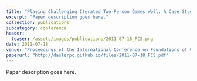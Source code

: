 ```yaml
---
title: "Playing Challenging Iterated Two-Person Games Well: A Case Study on the Iterated Traveler's Dilemma"
excerpt: "Paper description goes here."
collection: publications
subcategory: conference
header: 
  teaser: /assets/images/publications/2011-07-18_FCS.png
date: 2011-07-18
venue: "Proceedings of the International Conference on Foundations of Computer Science (FCS)"
paperurl: "http://daslerpc.github.io/files/2011-07-18_FCS.pdf"
---
```


Paper description goes here.